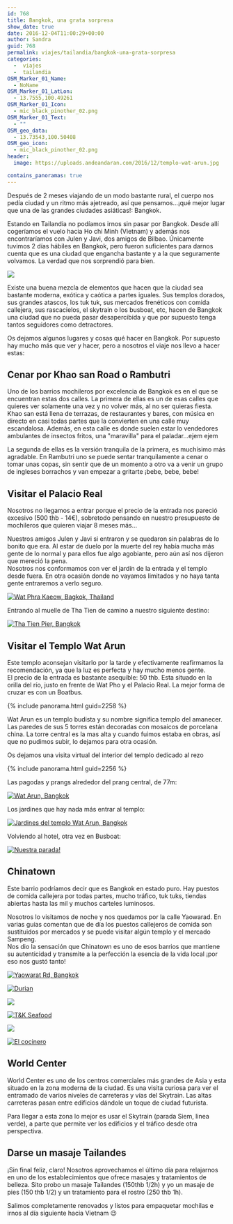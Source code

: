 ```yaml
---
id: 768
title: Bangkok, una grata sorpresa
show_date: true
date: 2016-12-04T11:00:29+00:00
author: Sandra
guid: 768
permalink: viajes/tailandia/bangkok-una-grata-sorpresa
categories:
  -  viajes
  -  tailandia
OSM_Marker_01_Name:
  - NoName
OSM_Marker_01_LatLon:
  - 13.7555,100.49261
OSM_Marker_01_Icon:
  - mic_black_pinother_02.png
OSM_Marker_01_Text:
  - ""
OSM_geo_data:
  - 13.73543,100.50408
OSM_geo_icon:
  - mic_black_pinother_02.png
header:
  image: https://uploads.andeandaran.com/2016/12/templo-wat-arun.jpg

contains_panoramas: true
---
```


  Después de 2 meses viajando de un modo bastante rural, el cuerpo nos pedía ciudad y un ritmo más ajetreado, así que pensamos...¡qué mejor lugar que una de las grandes ciudades asiáticas!: Bangkok.



  Estando en Tailandia no podíamos irnos sin pasar por Bangkok. Desde allí cogeríamos el vuelo hacia Ho chi Minh (Vietnam) y además nos encontraríamos con Julen y Javi, dos amigos de Bilbao. Únicamente tuvimos 2 días hábiles en Bangkok, pero fueron suficientes para darnos cuenta que es una ciudad que engancha bastante y a la que seguramente volvamos. La verdad que nos sorprendió para bien.<!--more-->


[<img loading="lazy"  src="https://live.staticflickr.com/5723/31035838950_450afb9c96_c.jpg"  />](https://www.flickr.com/photos/sitoo/31035838950/)


  Existe una buena mezcla de elementos que hacen que la ciudad sea bastante moderna, exótica y caótica a partes iguales. Sus templos dorados, sus grandes atascos, los tuk tuk, sus mercados frenéticos con comida callejera, sus rascacielos, el skytrain o los busboat, etc, hacen de Bangkok una ciudad que no pueda pasar desapercibida y que por supuesto tenga tantos seguidores como detractores.



  Os dejamos algunos lugares y cosas qué hacer en Bangkok. Por supuesto hay mucho más que ver y hacer, pero a nosotros el viaje nos llevo a hacer estas:


## Cenar por Khao san Road o Rambutri



  Uno de los barrios mochileros por excelencia de Bangkok es en el que se encuentran estas dos calles. La primera de ellas es un de esas calles que quieres ver solamente una vez y no volver más, al no ser quieras fiesta. Khao san está llena de terrazas, de restaurantes y bares, con música en directo en casi todas partes que la convierten en una calle muy escandalosa. Además, en esta calle es donde suelen estar lo vendedores ambulantes de insectos fritos, una "maravilla" para el paladar...ejem ejem



  La segunda de ellas es la versión tranquila de la primera, es muchísimo más agradable. En Rambutri uno se puede sentar tranquilamente a cenar o tomar unas copas, sin sentir que de un momento a otro va a venir un grupo de ingleses borrachos y van empezar a gritarte ¡bebe, bebe, bebe!


## Visitar el Palacio Real



  Nosotros no llegamos a entrar porque el precio de la entrada nos pareció excesivo (500 thb - 14€), sobretodo pensando en nuestro presupuesto de mochileros que quieren viajar 8 meses más...



  Nuestros amigos Julen y Javi si entraron y se quedaron sin palabras de lo bonito que era. Al estar de duelo por la muerte del rey había mucha más gente de lo normal y para ellos fue algo agobiante, pero aún así nos dijeron que mereció la pena.<br /> Nosotros nos conformamos con ver el jardín de la entrada y el templo desde fuera. En otra ocasión donde no vayamos limitados y no haya tanta gente entraremos a verlo seguro.


[<img loading="lazy"  src="https://live.staticflickr.com/5778/31334331915_a5fbb058ba_c.jpg" alt="Wat Phra Kaeow, Bagkok, Thailand" />](https://www.flickr.com/photos/sitoo/31334331915/)


  Entrando al muelle de Tha Tien de camino a nuestro siguiente destino:


[<img loading="lazy"  src="https://live.staticflickr.com/5581/31353254745_a4f3d3c997_c.jpg" alt="Tha Tien Pier, Bangkok"  />](https://www.flickr.com/photos/sitoo/31353254745/in/dateposted/)

## Visitar el Templo Wat Arun

  Este templo aconsejan visitarlo por la tarde y efectivamente reafirmamos la recomendación, ya que la luz es perfecta y hay mucho menos gente.<br /> El precio de la entrada es bastante asequible: 50 thb. Esta situado en la orilla del río, justo en frente de Wat Pho y el Palacio Real. La mejor forma de cruzar es con un Boatbus.


{% include panorama.html guid=2258 %}


  Wat Arun es un templo budista y su nombre significa templo del amanecer. Las paredes de sus 5 torres están decoradas con mosaicos de porcelana china. La torre central es la mas alta y cuando fuimos estaba en obras, así que no pudimos subir, lo dejamos para otra ocasión.



  Os dejamos una visita virtual del interior del templo dedicado al rezo


{% include panorama.html guid=2256 %}


  Las pagodas y prangs alrededor del prang central, de 77m:


[<img loading="lazy"  src="https://farm6.staticflickr.com/5657/31345280926_d024bf281a_c.jpg" alt="Wat Arun, Bangkok"  />](https://www.flickr.com/photos/sitoo/31345280926/in/dateposted/)


  Los jardines que hay nada más entrar al templo:


[<img loading="lazy"  src="https://farm6.staticflickr.com/5808/31266577281_e5f389a02f_c.jpg" alt="Jardines del templo Wat Arun, Bangkok" />](https://www.flickr.com/photos/sitoo/31266577281/in/dateposted/)


  Volviendo al hotel, otra vez en Busboat:


[<img loading="lazy"  src="https://live.staticflickr.com/5731/31345282996_47f1075fec_c.jpg" alt="Nuestra parada!"  />](https://www.flickr.com/photos/sitoo/31345282996/in/dateposted/)

## Chinatown



  Este barrio podríamos decir que es Bangkok en estado puro. Hay puestos de comida callejera por todas partes, mucho tráfico, tuk tuks, tiendas abiertas hasta las mil y muchos carteles luminosos.



  Nosotros lo visitamos de noche y nos quedamos por la calle Yaowarad. En varias guías comentan que de día los puestos callejeros de comida son sustituidos por mercados y se puede visitar algún templo y el mercado Sampeng.<br /> Nos dio la sensación que Chinatown es uno de esos barrios que mantiene su autenticidad y transmite a la perfección la esencia de la vida local ¡por eso nos gustó tanto!


[<img loading="lazy"  src="https://live.staticflickr.com/5324/31290099681_aecaa47857_c.jpg" alt="Yaowarat Rd, Bangkok"  />](https://www.flickr.com/photos/sitoo/31290099681/in/dateposted/)

[<img loading="lazy"  src="https://live.staticflickr.com/5711/31263796822_0f751b7128_c.jpg" alt="Durian"  />](https://www.flickr.com/photos/sitoo/31263796822/)

[<img loading="lazy"  src="https://live.staticflickr.com/5342/31035840330_fabc540059_c.jpg"  />](https://www.flickr.com/photos/sitoo/31035840330/in/dateposted/)

[<img loading="lazy"  src="https://live.staticflickr.com/5783/31035839880_d6eef0450c_c.jpg" alt="T&K Seafood"  />](https://www.flickr.com/photos/sitoo/31035839880/in/dateposted/)

[<img loading="lazy"  src="https://live.staticflickr.com/5806/31408166495_a3520a74d2_c.jpg"  />](https://www.flickr.com/photos/sitoo/31408166495/in/dateposted/)

[<img loading="lazy"  src="https://live.staticflickr.com/5698/31408167185_6f12b118d9_c.jpg" alt="El cocinero"  />](https://www.flickr.com/photos/sitoo/31408167185/in/dateposted/)

## World Center

  World Center es uno de los centros comerciales más grandes de Asia y esta situado en la zona moderna de la ciudad. Es una visita curiosa para ver el entramado de varios niveles de carreteras y vías del Skytrain. Las altas carreteras pasan entre edificios dándole un toque de ciudad futurista.

  Para llegar a esta zona lo mejor es usar el Skytrain (parada Siem, linea verde), a parte que permite ver los edificios y el tráfico desde otra perspectiva.


## Darse un masaje Tailandes

  ¡Sin final feliz, claro! Nosotros aprovechamos el último día para relajarnos en uno de los establecimientos que ofrece masajes y tratamientos de belleza. Sito probo un masaje Tailandes (150thb 1/2h) y yo un masaje de pies (150 thb 1/2) y un tratamiento para el rostro (250 thb 1h).

  Salimos completamente renovados y listos para empaquetar mochilas e irnos al día siguiente hacia Vietnam 😉

